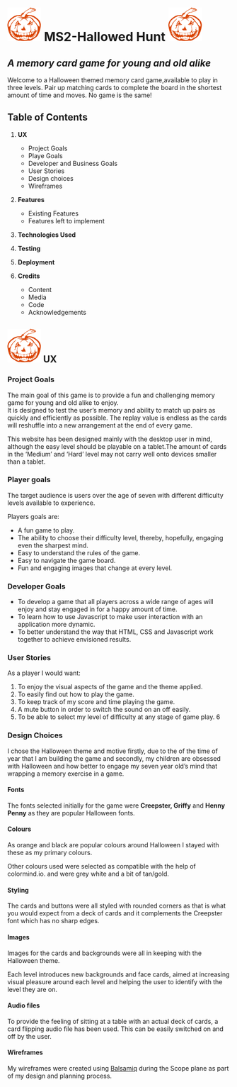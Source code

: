 # ![Pumpkin](assets/img/pumpkin-readme.svg) MS2-Hallowed Hunt ![Pumpkin](assets/img/pumpkin-readme.svg)

## _A memory card game for young and old alike_

Welcome to a Halloween themed memory card game,available to play in three levels. Pair up matching cards to complete the board in the shortest amount of time and moves. No game is the same!

## Table of Contents

1. **UX**
   - Project Goals
   - Playe Goals
   - Developer and Business Goals
   - User Stories
   - Design choices
   - Wireframes

2. **Features**
      - Existing Features
      - Features left to implement
  
3. **Technologies Used**
4. **Testing**
5. **Deployment**
6. **Credits**
   - Content
   - Media
   - Code
   - Acknowledgements
  
## ![Pumpkin](assets/img/pumpkin-readme.svg) UX

### Project Goals

The main goal of this game is to provide a fun and challenging memory game for young and old alike to enjoy.  
It is designed to test the user’s memory and ability to match up pairs as quickly and efficiently as possible. The replay value is endless as the cards will reshuffle into a new arrangement at the end of every game.

This website has been designed mainly with the desktop user in mind, although the easy level should be playable on a tablet.The amount of cards in the ‘Medium’ and ‘Hard’ level may not carry well onto devices smaller than a tablet.

### Player goals

The target audience is users over the age of seven with different difficulty levels available to experience.

Players goals are:

- A fun game to play.
- The ability to choose their difficulty level, thereby, hopefully, engaging even the sharpest mind.
- Easy to understand the rules of the game.
- Easy to navigate the game board.
- Fun and engaging images that change at every level.
  
### Developer Goals

- To develop a game that all players across a wide range of ages will enjoy and stay engaged in for a happy amount of time.
- To learn how to use Javascript to make user interaction with an application more dynamic.
- To better understand the way that HTML, CSS and Javascript work together to achieve envisioned results.

### User Stories

As a player I would want:

1. To enjoy the visual aspects of the game and the theme applied.
2. To easily find out how to play the game.
3. To keep track of my score and time playing the game.
4. A mute button in order to switch the sound on an off easily.
5. To be able to select my level of difficulty at any stage of game play.
6

### Design Choices

I chose the Halloween theme and motive  firstly,  due to the of the time of year that I am building the game and secondly, my children are obsessed with Halloween and how better to engage my seven year old’s mind that wrapping a memory exercise in a game.

#### Fonts

The fonts selected initially for the game were **Creepster, Griffy** and **Henny Penny** as they are popular Halloween fonts.

#### Colours

As orange and black are popular colours around Halloween I stayed with these as my primary colours.

Other colours used were selected as compatible with the help of colormind.io. and were grey white and a bit of tan/gold.

#### Styling

The cards and buttons were all styled with rounded corners as that is what you would expect from a deck of cards and it complements the Creepster font which has no sharp edges.

#### Images

Images for the cards and backgrounds were all in keeping with the Halloween theme.

Each level introduces new backgrounds and face cards, aimed at increasing visual pleasure around each level and helping the user to identify with the level they are on.

#### Audio files

To provide the feeling of sitting at a table with an actual deck of cards, a card flipping audio file has been used. This can be easily switched on and off by the user.

#### Wireframes

My wireframes were created using [Balsamiq](https://balsamiq.com/) during the Scope plane as part of my design and planning process.
